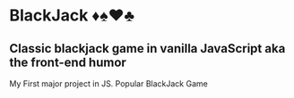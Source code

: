 # BlackJack ♦♠♥♣
## Classic blackjack game in vanilla JavaScript aka the front-end humor 
My First major project in JS. Popular BlackJack Game